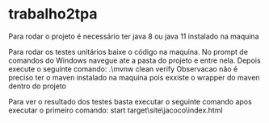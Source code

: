 # trabalho2tpa
Para rodar o projeto é necessário ter java 8 ou java 11 instalado na maquina

Para rodar os testes unitários baixe o código na maquina. No prompt de comandos do Windows navegue ate a pasta do projeto e entre nela. Depois execute o seguinte comando: 
.\mvnw clean verify
Observacao não é preciso ter o maven instalado na maquina pois exxiste o wrapper do maven dentro do projeto

Para ver o resultado dos testes basta executar o seguinte comando apos executar o primeiro comando:
start target\site\jacoco\index.html

